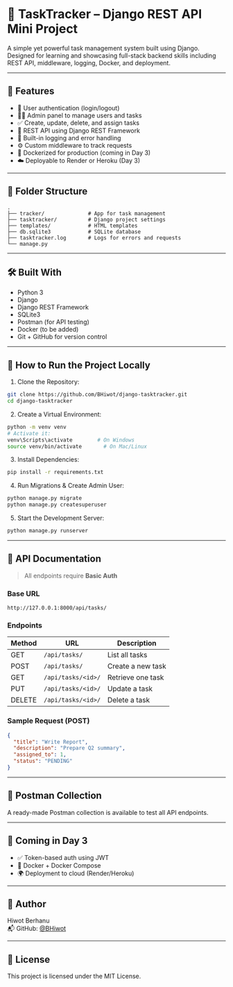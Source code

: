 # 🧠 TaskTracker – Django REST API Mini Project

A simple yet powerful task management system built using Django.  
Designed for learning and showcasing full-stack backend skills including REST API, middleware, logging, Docker, and deployment.

---

## 🚀 Features

- 🔐 User authentication (login/logout)
- 👨‍💼 Admin panel to manage users and tasks
- ✅ Create, update, delete, and assign tasks
- 📡 REST API using Django REST Framework
- 🧾 Built-in logging and error handling
- ⚙️ Custom middleware to track requests
- 🐳 Dockerized for production (coming in Day 3)
- ☁️ Deployable to Render or Heroku (Day 3)

---

## 📂 Folder Structure

```
.
├── tracker/              # App for task management
├── tasktracker/          # Django project settings
├── templates/            # HTML templates
├── db.sqlite3            # SQLite database
├── tasktracker.log       # Logs for errors and requests
└── manage.py
```

---

## 🛠️ Built With

- Python 3
- Django
- Django REST Framework
- SQLite3
- Postman (for API testing)
- Docker (to be added)
- Git + GitHub for version control

---

## 🔧 How to Run the Project Locally

1. Clone the Repository:

```bash
git clone https://github.com/BHiwot/django-tasktracker.git
cd django-tasktracker
```

2. Create a Virtual Environment:

```bash
python -m venv venv
# Activate it:
venv\Scripts\activate        # On Windows
source venv/bin/activate       # On Mac/Linux
```

3. Install Dependencies:

```bash
pip install -r requirements.txt
```

4. Run Migrations & Create Admin User:

```bash
python manage.py migrate
python manage.py createsuperuser
```

5. Start the Development Server:

```bash
python manage.py runserver
```

---

## 📘 API Documentation

> All endpoints require **Basic Auth**

### Base URL

```
http://127.0.0.1:8000/api/tasks/
```

### Endpoints

| Method | URL                     | Description         |
|--------|-------------------------|---------------------|
| GET    | `/api/tasks/`           | List all tasks      |
| POST   | `/api/tasks/`           | Create a new task   |
| GET    | `/api/tasks/<id>/`      | Retrieve one task   |
| PUT    | `/api/tasks/<id>/`      | Update a task       |
| DELETE | `/api/tasks/<id>/`      | Delete a task       |

### Sample Request (POST)

```json
{
  "title": "Write Report",
  "description": "Prepare Q2 summary",
  "assigned_to": 1,
  "status": "PENDING"
}
```

---

## 🧪 Postman Collection

A ready-made Postman collection is available to test all API endpoints.

---

## 📌 Coming in Day 3

- ✅ Token-based auth using JWT
- 🐳 Docker + Docker Compose
- 🌍 Deployment to cloud (Render/Heroku)

---

## 👤 Author

Hiwot Berhanu  
📬 GitHub: [@BHiwot](https://github.com/BHiwot)

---

## 📃 License

This project is licensed under the MIT License.

